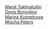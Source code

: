 [Marat Tukhvatullin](mt.html)<br>
[Denis Borovikov](db.html)<br>
[Marina Kuznetcova](mk.html)<br>
[Mischa Peters](mp.html)<br>
